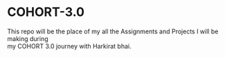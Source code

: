 <h1>COHORT-3.0</h1>

This repo will be the place of my all the Assignments and Projects I will be making during <br>
my COHORT 3.0 journey with Harkirat bhai.



